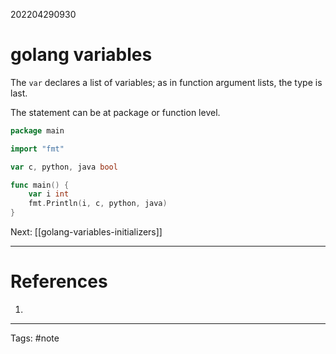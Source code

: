 202204290930

# golang variables

The `var` declares a list of variables; as in function argument lists, the type is last.

The statement can be at package or function level.

```go
package main

import "fmt"

var c, python, java bool

func main() {
	var i int
	fmt.Println(i, c, python, java)
}

```

Next: [[golang-variables-initializers]]

---
# References

1. 

---
Tags: #note